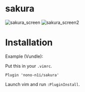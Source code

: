 # sakura
![sakura_screen](https://user-images.githubusercontent.com/52068717/122749773-ad6fa780-d2c8-11eb-8b32-6498529adec1.png)
![sakura_screen2](https://user-images.githubusercontent.com/52068717/122750293-456d9100-d2c9-11eb-8748-3479f3c89c63.png)

# Installation
Example (Vundle):   
   
Put this in your ```.vimrc```.
```
Plugin 'nono-n1i/sakura'
```
Launch vim and run ```:PluginInstall```.
